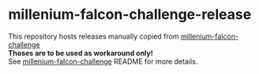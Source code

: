 # millenium-falcon-challenge-release

This repository hosts releases manually copied from [millenium-falcon-challenge](https://github.com/jlucry/millenium-falcon-challenge)  
**Thoses are to be used as workaround only!**  
See [millenium-falcon-challenge](https://github.com/jlucry/millenium-falcon-challenge) README for more details. 